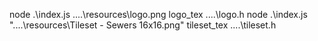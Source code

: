 node .\index.js ..\..\resources\logo.png logo_tex ..\..\logo.h
node .\index.js "..\..\resources\Tileset - Sewers 16x16.png" tileset_tex ..\..\tileset.h
